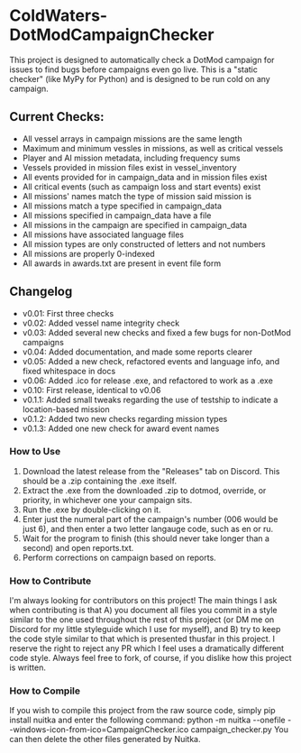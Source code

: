 # ColdWaters-DotModCampaignChecker
This project is designed to automatically check a DotMod campaign for issues to find bugs before campaigns even go live.
This is a "static checker" (like MyPy for Python) and is designed to be run cold on any campaign.

## Current Checks:
- All vessel arrays in campaign missions are the same length
- Maximum and minimum vessles in missions, as well as critical vessels
- Player and AI mission metadata, including frequency sums
- Vessels provided in mission files exist in vessel_inventory
- All events provided for in campaign_data and in mission files exist
- All critical events (such as campaign loss and start events) exist
- All missions' names match the type of mission said mission is
- All missions match a type specified in campaign_data
- All missions specified in campaign_data have a file
- All missions in the campaign are specified in campaign_data
- All missions have associated language files
- All mission types are only constructed of letters and not numbers
- All missions are properly 0-indexed
- All awards in awards.txt are present in event file form

## Changelog
- v0.01: First three checks
- v0.02: Added vessel name integrity check
- v0.03: Added several new checks and fixed a few bugs for non-DotMod campaigns
- v0.04: Added documentation, and made some reports clearer
- v0.05: Added a new check, refactored events and language info, and fixed whitespace in docs
- v0.06: Added .ico for release .exe, and refactored to work as a .exe
- v0.10: First release, identical to v0.06
- v0.1.1: Added small tweaks regarding the use of testship to indicate a location-based mission
- v0.1.2: Added two new checks regarding mission types
- v0.1.3: Added one new check for award event names

### How to Use
1. Download the latest release from the "Releases" tab on Discord. This should be a .zip containing the .exe itself.
2. Extract the .exe from the downloaded .zip to dotmod, override, or priority, in whichever one your campaign sits.
3. Run the .exe by double-clicking on it.
4. Enter just the numeral part of the campaign's number (006 would be just 6), and then enter a two letter langauge code, such as en or ru.
5. Wait for the program to finish (this should never take longer than a second) and open reports.txt.
6. Perform corrections on campaign based on reports.

### How to Contribute
I'm always looking for contributors on this project! The main things I ask when contributing is that A) you document all files you commit in a style similar to the one used throughout the rest of this project (or DM me on Discord for my little styleguide which I use for myself), and B) try to keep the code style similar to that which is presented thusfar in this project. I reserve the right to reject any PR which I feel uses a dramatically different code style. Always feel free to fork, of course, if you dislike how this project is written.

### How to Compile
If you wish to compile this project from the raw source code, simply pip install nuitka and enter the following command:
python -m nuitka --onefile --windows-icon-from-ico=CampaignChecker.ico campaign_checker.py
You can then delete the other files generated by Nuitka.
